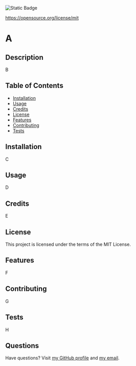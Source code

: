 ![Static Badge](https://img.shields.io/badge/License-MIT%20License-blue)

  https://opensource.org/license/mit
# A
## Description
B
## Table of Contents
* [Installation](#installation)
* [Usage](#usage)
* [Credits](#credits)
* [License](#license)
* [Features](#features)
* [Contributing](#contributing)
* [Tests](#tests)
## Installation
C
## Usage
D
## Credits
E
## License
This project is licensed under the terms of the MIT License.
## Features
F
## Contributing
G
## Tests
H
## Questions
Have questions? Visit [my GitHub profile](https://github.com/Majexs) and [my email](mailto:majexs@gmail.com).